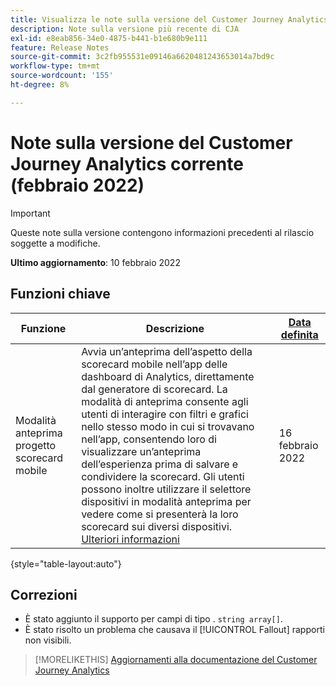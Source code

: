 ```yaml
---
title: Visualizza le note sulla versione del Customer Journey Analytics corrente
description: Note sulla versione più recente di CJA
exl-id: e8eab856-34e0-4875-b441-b1e680b9e111
feature: Release Notes
source-git-commit: 3c2fb955531e09146a6620481243653014a7bd9c
workflow-type: tm+mt
source-wordcount: '155'
ht-degree: 8%

---
```


# Note sulla versione del Customer Journey Analytics corrente (febbraio 2022)

>[!IMPORTANT]
>
>Queste note sulla versione contengono informazioni precedenti al rilascio soggette a modifiche.

**Ultimo aggiornamento**: 10 febbraio 2022

## Funzioni chiave

| Funzione | Descrizione | [Data definita](/help/release-notes/releases.md) |
| ----------- | ---------- | ----- |
| Modalità anteprima progetto scorecard mobile | Avvia un’anteprima dell’aspetto della scorecard mobile nell’app delle dashboard di Analytics, direttamente dal generatore di scorecard. La modalità di anteprima consente agli utenti di interagire con filtri e grafici nello stesso modo in cui si trovavano nell’app, consentendo loro di visualizzare un’anteprima dell’esperienza prima di salvare e condividere la scorecard. Gli utenti possono inoltre utilizzare il selettore dispositivi in modalità anteprima per vedere come si presenterà la loro scorecard sui diversi dispositivi. [Ulteriori informazioni](https://experienceleague.adobe.com/docs/analytics-platform/using/cja-dashboards/create-scorecard.html?lang=en#preview) | 16 febbraio 2022 |

{style=&quot;table-layout:auto&quot;}

## Correzioni

* È stato aggiunto il supporto per campi di tipo . `string array[]`.
* È stato risolto un problema che causava il [!UICONTROL Fallout] rapporti non visibili.

>[!MORELIKETHIS]
>[Aggiornamenti alla documentazione del Customer Journey Analytics](/help/release-notes/doc-changes.md)
